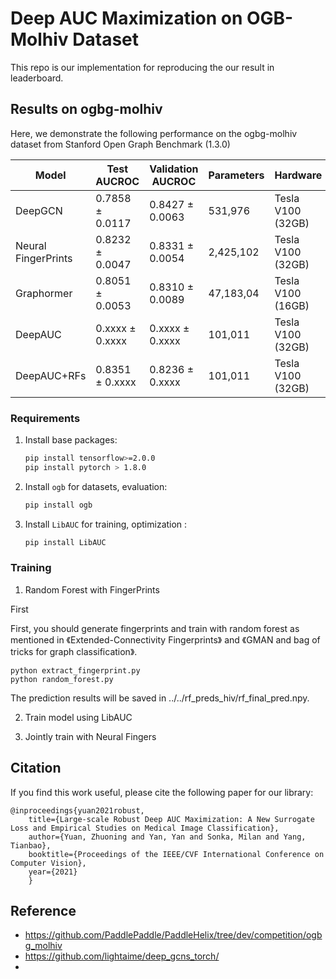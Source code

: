 # Deep AUC Maximization on OGB-Molhiv Dataset
This repo is our implementation for reproducing the our result in leaderboard. 


## Results on ogbg-molhiv
Here, we demonstrate the following performance on the ogbg-molhiv dataset from Stanford Open Graph Benchmark (1.3.0)

| Model              |Test AUCROC    |Validation AUCROC  | Parameters    | Hardware |
| ------------------ |------------------- | ----------------- | -------------- |----------|
| DeepGCN            | 0.7858 ± 0.0117  | 0.8427 ± 0.0063 | 531,976 | Tesla V100 (32GB) |
| Neural FingerPrints| 0.8232 ± 0.0047   | 0.8331 ± 0.0054 | 2,425,102 | Tesla V100 (32GB) |
| Graphormer         | 0.8051 ± 0.0053 | 0.8310 ± 0.0089 | 47,183,04 | Tesla V100 (16GB) |
| DeepAUC            |     0.xxxx ± 0.xxxx | 0.xxxx ± 0.xxxx | 101,011| Tesla V100 (32GB) |
| DeepAUC+RFs        |     0.8351 ± 0.xxxx | 0.8236 ± 0.xxxx | 101,011| Tesla V100 (32GB) |

	
		

### Requirements

1. Install base packages:
    ```bash
    pip install tensorflow>=2.0.0         
    pip install pytorch > 1.8.0     
    ```   
2. Install `ogb` for datasets, evaluation:
    ```bash
    pip install ogb
    ```
3. Install `LibAUC` for training, optimization :
    ```bash
    pip install LibAUC
    ```
    
### Training

1. Random Forest with FingerPrints

First 

First, you should generate fingerprints and train with random forest as mentioned in 《Extended-Connectivity Fingerprints》 and 《GMAN and bag of tricks for graph classification》.

```
python extract_fingerprint.py
python random_forest.py
```
The prediction results will be saved in ../../rf_preds_hiv/rf_final_pred.npy.


2. Train model using LibAUC


3. Jointly train with Neural Fingers


Citation
---------
If you find this work useful, please cite the following paper for our library:
```
@inproceedings{yuan2021robust,
	title={Large-scale Robust Deep AUC Maximization: A New Surrogate Loss and Empirical Studies on Medical Image Classification},
	author={Yuan, Zhuoning and Yan, Yan and Sonka, Milan and Yang, Tianbao},
	booktitle={Proceedings of the IEEE/CVF International Conference on Computer Vision},
	year={2021}
	}
```


Reference 
---------
- https://github.com/PaddlePaddle/PaddleHelix/tree/dev/competition/ogbg_molhiv
- https://github.com/lightaime/deep_gcns_torch/
- 
